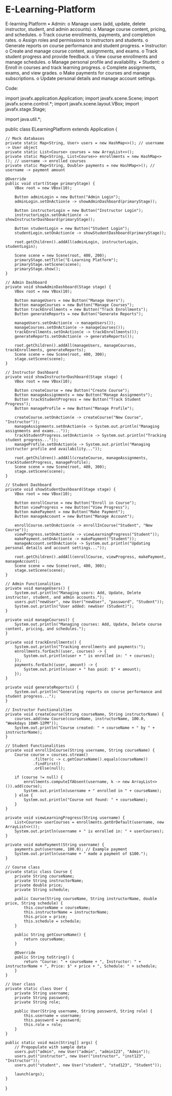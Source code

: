 # E-Learning-Platform
E-learning Platform
• Admin:
o Manage users (add, update, delete instructor, student, and admin accounts).
o Manage course content, pricing, and schedules.
o Track course enrollments, payments, and completion rates.
o Assign roles and permissions to instructors and students.
o Generate reports on course performance and student progress.
• Instructor:
o Create and manage course content, assignments, and exams.
o Track student progress and provide feedback.
o View course enrollments and manage schedules.
o Manage personal profile and availability.
• Student:
o Enroll in courses and track learning progress.
o Complete assignments, exams, and view grades.
o Make payments for courses and manage subscriptions.
o Update personal details and manage account settings.



Code:

import javafx.application.Application;
import javafx.scene.Scene;
import javafx.scene.control.*;
import javafx.scene.layout.VBox;
import javafx.stage.Stage;

import java.util.*;

public class ELearningPlatform extends Application {

    // Mock databases
    private static Map<String, User> users = new HashMap<>(); // username -> User object
    private static List<Course> courses = new ArrayList<>();
    private static Map<String, List<Course>> enrollments = new HashMap<>(); // username -> enrolled courses
    private static Map<String, Double> payments = new HashMap<>(); // username -> payment amount

    @Override
    public void start(Stage primaryStage) {
        VBox root = new VBox(10);

        Button adminLogin = new Button("Admin Login");
        adminLogin.setOnAction(e -> showAdminDashboard(primaryStage));

        Button instructorLogin = new Button("Instructor Login");
        instructorLogin.setOnAction(e -> showInstructorDashboard(primaryStage));

        Button studentLogin = new Button("Student Login");
        studentLogin.setOnAction(e -> showStudentDashboard(primaryStage));

        root.getChildren().addAll(adminLogin, instructorLogin, studentLogin);

        Scene scene = new Scene(root, 400, 200);
        primaryStage.setTitle("E-Learning Platform");
        primaryStage.setScene(scene);
        primaryStage.show();
    }

    // Admin Dashboard
    private void showAdminDashboard(Stage stage) {
        VBox root = new VBox(10);

        Button manageUsers = new Button("Manage Users");
        Button manageCourses = new Button("Manage Courses");
        Button trackEnrollments = new Button("Track Enrollments");
        Button generateReports = new Button("Generate Reports");

        manageUsers.setOnAction(e -> manageUsers());
        manageCourses.setOnAction(e -> manageCourses());
        trackEnrollments.setOnAction(e -> trackEnrollments());
        generateReports.setOnAction(e -> generateReports());

        root.getChildren().addAll(manageUsers, manageCourses, trackEnrollments, generateReports);
        Scene scene = new Scene(root, 400, 300);
        stage.setScene(scene);
    }

    // Instructor Dashboard
    private void showInstructorDashboard(Stage stage) {
        VBox root = new VBox(10);

        Button createCourse = new Button("Create Course");
        Button manageAssignments = new Button("Manage Assignments");
        Button trackStudentProgress = new Button("Track Student Progress");
        Button manageProfile = new Button("Manage Profile");

        createCourse.setOnAction(e -> createCourse("New Course", "Instructor"));
        manageAssignments.setOnAction(e -> System.out.println("Managing assignments and exams..."));
        trackStudentProgress.setOnAction(e -> System.out.println("Tracking student progress..."));
        manageProfile.setOnAction(e -> System.out.println("Managing instructor profile and availability..."));

        root.getChildren().addAll(createCourse, manageAssignments, trackStudentProgress, manageProfile);
        Scene scene = new Scene(root, 400, 300);
        stage.setScene(scene);
    }

    // Student Dashboard
    private void showStudentDashboard(Stage stage) {
        VBox root = new VBox(10);

        Button enrollCourse = new Button("Enroll in Course");
        Button viewProgress = new Button("View Progress");
        Button makePayment = new Button("Make Payment");
        Button manageAccount = new Button("Manage Account");

        enrollCourse.setOnAction(e -> enrollInCourse("Student", "New Course"));
        viewProgress.setOnAction(e -> viewLearningProgress("Student"));
        makePayment.setOnAction(e -> makePayment("Student"));
        manageAccount.setOnAction(e -> System.out.println("Updating personal details and account settings..."));

        root.getChildren().addAll(enrollCourse, viewProgress, makePayment, manageAccount);
        Scene scene = new Scene(root, 400, 300);
        stage.setScene(scene);
    }

    // Admin Functionalities
    private void manageUsers() {
        System.out.println("Managing users: Add, Update, Delete instructor, student, and admin accounts.");
        users.put("newUser", new User("newUser", "password", "Student"));
        System.out.println("User added: newUser (Student)");
    }

    private void manageCourses() {
        System.out.println("Managing courses: Add, Update, Delete course content, pricing, and schedules.");
    }

    private void trackEnrollments() {
        System.out.println("Tracking enrollments and payments:");
        enrollments.forEach((user, courses) -> {
            System.out.println(user + " is enrolled in: " + courses);
        });
        payments.forEach((user, amount) -> {
            System.out.println(user + " has paid: $" + amount);
        });
    }

    private void generateReports() {
        System.out.println("Generating reports on course performance and student progress...");
    }

    // Instructor Functionalities
    private void createCourse(String courseName, String instructorName) {
        courses.add(new Course(courseName, instructorName, 100.0, "Weekdays 10AM-12PM"));
        System.out.println("Course created: " + courseName + " by " + instructorName);
    }

    // Student Functionalities
    private void enrollInCourse(String username, String courseName) {
        Course course = courses.stream()
                .filter(c -> c.getCourseName().equals(courseName))
                .findFirst()
                .orElse(null);

        if (course != null) {
            enrollments.computeIfAbsent(username, k -> new ArrayList<>()).add(course);
            System.out.println(username + " enrolled in " + courseName);
        } else {
            System.out.println("Course not found: " + courseName);
        }
    }

    private void viewLearningProgress(String username) {
        List<Course> userCourses = enrollments.getOrDefault(username, new ArrayList<>());
        System.out.println(username + " is enrolled in: " + userCourses);
    }

    private void makePayment(String username) {
        payments.put(username, 100.0); // Example payment
        System.out.println(username + " made a payment of $100.");
    }

    // Course class
    private static class Course {
        private String courseName;
        private String instructorName;
        private double price;
        private String schedule;

        public Course(String courseName, String instructorName, double price, String schedule) {
            this.courseName = courseName;
            this.instructorName = instructorName;
            this.price = price;
            this.schedule = schedule;
        }

        public String getCourseName() {
            return courseName;
        }

        @Override
        public String toString() {
            return "Course: " + courseName + ", Instructor: " + instructorName + ", Price: $" + price + ", Schedule: " + schedule;
        }
    }

    // User class
    private static class User {
        private String username;
        private String password;
        private String role;

        public User(String username, String password, String role) {
            this.username = username;
            this.password = password;
            this.role = role;
        }
    }

    public static void main(String[] args) {
        // Prepopulate with sample data
        users.put("admin", new User("admin", "admin123", "Admin"));
        users.put("instructor", new User("instructor", "inst123", "Instructor"));
        users.put("student", new User("student", "stud123", "Student"));

        launch(args);
    }
}
